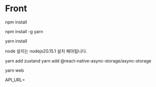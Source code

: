 # Front

npm install

npm install -g yarn

yarn install

node 설치는 nodejs20.15.1 설치 해야됩니다.

yarn add zustand
yarn add @react-native-async-storage/async-storage

yarn web

API_URL=

